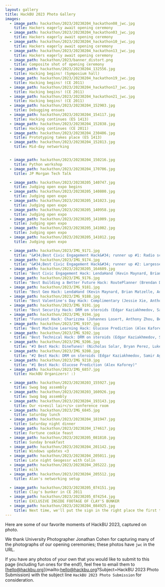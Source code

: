 ```yaml
---
layout: gallery
title: HackBU 2023 Photo Gallery
images:
  - image_path: hackathon/2023/20230204_hackathon08_jwc.jpg
    title: Hackers eagerly await opening ceremony
  - image_path: hackathon/2023/20230204_hackathon03_jwc.jpg
    title: Hackers eagerly await opening ceremony
  - image_path: hackathon/2023/20230204_hackathon10_jwc.jpg
    title: Hackers eagerly await opening ceremony
  - image_path: hackathon/2023/20230204_hackathon13_jwc.jpg
    title: Hackers eagerly await opening ceremony
  - image_path: hackathon/2023/banner_distort.png
    title: Composite shot of opening ceremony
  - image_path: hackathon/2023/20230204_132556.jpg
    title: Hacking begins! (Symposium hall)
  - image_path: hackathon/2023/20230204_hackathon19_jwc.jpg
    title: Hacking begins! (CE 2011)
  - image_path: hackathon/2023/20230204_hackathon17_jwc.jpg
    title: Hacking begins! (CE 2011)
  - image_path: hackathon/2023/20230204_hackathon21_jwc.jpg
    title: Hacking begins! (CE 2011)
  - image_path: hackathon/2023/20230204_152903.jpg
    title: Debugging ensues
  - image_path: hackathon/2023/20230204_154117.jpg
    title: Hacking continues (ES 1413)
  - image_path: hackathon/2023/20230204_152838.jpg
    title: Hacking continues (CE 2011)
  - image_path: hackathon/2023/20230204_230406.jpg
    title: Prototyping takes place (ES 1413)
  - image_path: hackathon/2023/20230204_152813.jpg
    title: Mid-day networking


  - image_path: hackathon/2023/20230204_150216.jpg
    title: Python workshop
  - image_path: hackathon/2023/20230204_170706.jpg
    title: JP Morgan Tech Talk

  - image_path: hackathon/2023/20230205_140747.jpg
    title: Judging open expo begins
  - image_path: hackathon/2023/20230205_140800.jpg
    title: Judging open expo
  - image_path: hackathon/2023/20230205_141023.jpg
    title: Judging open expo
  - image_path: hackathon/2023/20230205_140958.jpg
    title: Judging open expo
  - image_path: hackathon/2023/20230205_141009.jpg
    title: Judging open expo
  - image_path: hackathon/2023/20230205_141002.jpg
    title: Judging open expo
  - image_path: hackathon/2023/20230205_141012.jpg
    title: Judging open expo

  - image_path: hackathon/2023/IMG_9171.jpg
    title: "&#34;Best Civic Engagement Hack&#34; runner up #1: Radio schedule (Maxwell Parker-Blue, Matt Szklany, Tyler Lippold)"
  - image_path: hackathon/2023/IMG_9174.jpg
    title: "&#34;Best Civic Engagement Hack&#34; runner up #2: Largesse (Esteban Perez, Michael Fehrer, Nicholas Mattern, Kaitlyn Matthews)"
  - image_path: hackathon/2023/20230205_164609.jpg
    title: "Best Civic Engagement Hack: LendaHand (Kevin Maynard, Brian Matzelle, Adrian Sujkovic)"
  - image_path: hackathon/2023/IMG_9176.jpg
    title: "Best Building a Better Future Hack: RoutePlanner (Brendan Deneen, Thomas Parangelo)"
  - image_path: hackathon/2023/IMG_9181.jpg
    title: "Best Geo Hack: LendaHand (Kevin Maynard, Brian Matzelle, Adrian Sujkovic)"
  - image_path: hackathon/2023/IMG_9188.jpg
    title: "Best Valentine's Day Hack: Complimentary (Jessie Xie, Anthony Qiu, Kevin Cao, Edwin Zheng)"
  - image_path: hackathon/2023/IMG_9191.jpg
    title: "Best Security Hack: DRM on steroids (Edgar Kaziakhmedov, Samir Aghayev)"
  - image_path: hackathon/2023/IMG_9194.jpg
    title: "Funniest Hack: Charizzma (Johannes Losert, Anthony Zhou, Berk Ott, Lucy Chen)"
  - image_path: hackathon/2023/IMG_9197.jpg
    title: "Best Machine Learning Hack: Glucose Prediction (Alex Kaforey)"
  - image_path: hackathon/2023/IMG_9202.jpg
    title: "Best Technical Hack: DRM on steroids (Edgar Kaziakhmedov, Samir Aghayev)"
  - image_path: hackathon/2023/IMG_9206.jpg
    title: "#3 Best Hack: DineTunes! (Nicholas Solar, Bryan Perez, Luke Sypniewski, David Lovejoy)"
  - image_path: hackathon/2023/IMG_9208.jpg
    title: "#2 Best Hack: DRM on steroids (Edgar Kaziakhmedov, Samir Aghayev)"
  - image_path: hackathon/2023/IMG_9210.jpg
    title: "#1 Best Hack: Glucose Prediction (Alex Kaforey)"
  - image_path: hackathon/2023/IMG_6857.jpg
    title: HackBU Organizers! :)

  - image_path: hackathon/2023/20230203_155927.jpg
    title: Swag bag assembly
  - image_path: hackathon/2023/20230203_160926.jpg
    title: Swag bag assembly
  - image_path: hackathon/2023/20230204_193143.jpg
    title: Our <s>evil lair</s> conference room
  - image_path: hackathon/2023/IMG_6845.jpg
    title: Saturday lunch
  - image_path: hackathon/2023/20230204_181947.jpg
    title: Saturday night dinner
  - image_path: hackathon/2023/20230204_174617.jpg
    title: Fortune cookie feast
  - image_path: hackathon/2023/20230205_081810.jpg
    title: Sunday breakfast
  - image_path: hackathon/2023/20230204_201142.jpg
    title: Windows updates <3
  - image_path: hackathon/2023/20230204_205011.jpg
    title: Late night Geogessr with Colin
  - image_path: hackathon/2023/20230204_205222.jpg
    title: milk
  - image_path: hackathon/2023/20230204_205512.jpg
    title: Alan's networking setup

  - image_path: hackathon/2023/20230205_074151.jpg
    title: Clay's bunker in CE 2011
  - image_path: hackathon/2023/20230205_074254.jpg
    title: EXCLUSIVE INSIDE FOOTAGE OF CLAY'S BUNKER
  - image_path: hackathon/2023/20230204_084925.jpg
    title: Next time, we'll put the sign in the right place the first time :)
---
```


Here are some of our favorite moments of HackBU 2023, captured on photo.

We thank University Photographer Jonathan Cohen for capturing many of the photographs of our opening ceremonies; these photos have `jwc` in the URL.

If you have any photos of your own that you would like to submit to this page (including fun ones for the end!), feel free to email them to [hello@hackbu.org](mailto:hello@hackbu.org?Subject=HackBU 2023 Photo Submission) with the subject line `HackBU 2023 Photo Submission` for consideration.
